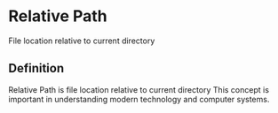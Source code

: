 # Relative Path

File location relative to current directory

## Definition
Relative Path is file location relative to current directory This concept is important in understanding modern technology and computer systems.
